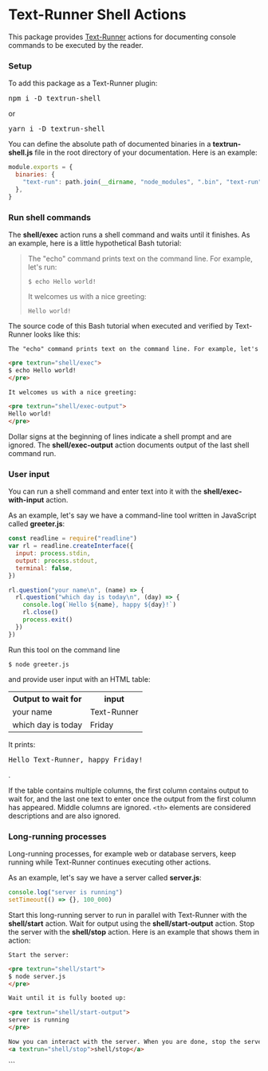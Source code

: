 # Text-Runner Shell Actions

This package provides [Text-Runner](https://github.com/kevgo/text-runner)
actions for documenting console commands to be executed by the reader.

### Setup

<!-- TODO: convert to inline <code> -->

To add this package as a Text-Runner plugin:

<pre textrun="npm/install">
npm i -D textrun-shell
</pre>

or

<pre textrun="npm/install">
yarn i -D textrun-shell
</pre>

You can define the absolute path of documented binaries in a
**textrun-shell.js** file in the root directory of your documentation. Here is
an example:

```js
module.exports = {
  binaries: {
    "text-run": path.join(__dirname, "node_modules", ".bin", "text-run"),
  },
}
```

### Run shell commands

The <b textrun="action/name-full">shell/exec</b> action runs a shell command and
waits until it finishes. As an example, here is a little hypothetical Bash
tutorial:

> The "echo" command prints text on the command line. For example, let's run:
>
> ```
> $ echo Hello world!
> ```
>
> It welcomes us with a nice greeting:
>
> ```
> Hello world!
> ```

The source code of this Bash tutorial when executed and verified by Text-Runner
looks like this:

<a textrun="run-in-textrunner">

```md
The "echo" command prints text on the command line. For example, let's run:

<pre textrun="shell/exec">
$ echo Hello world!
</pre>

It welcomes us with a nice greeting:

<pre textrun="shell/exec-output">
Hello world!
</pre>
```

</a>

Dollar signs at the beginning of lines indicate a shell prompt and are ignored.
The <b textrun="action/name-full">shell/exec-output</b> action documents output
of the last shell command run.

### User input

You can run a shell command and enter text into it with the
<b textrun="action/name-full">shell/exec-with-input</b> action.

<a textrun="workspace/create-file">

As an example, let's say we have a command-line tool written in JavaScript
called **greeter.js**:

```js
const readline = require("readline")
var rl = readline.createInterface({
  input: process.stdin,
  output: process.stdout,
  terminal: false,
})

rl.question("your name\n", (name) => {
  rl.question("which day is today\n", (day) => {
    console.log(`Hello ${name}, happy ${day}!`)
    rl.close()
    process.exit()
  })
})
```

</a>

<a textrun="shell/exec-with-input">

Run this tool on the command line

```
$ node greeter.js
```

and provide user input with an HTML table:

<table>
  <tr>
    <th>Output to wait for</th>
    <th>input</th>
  </tr>
  <tr>
    <td>your name</td>
    <td>Text-Runner</td>
  </tr>
  <tr>
    <td>which day is today</td>
    <td>Friday</td>
  </tr>
</table>

</a>

It prints:

<pre textrun="shell/exec-output">
Hello Text-Runner, happy Friday!
</pre>.

If the table contains multiple columns, the first column contains output to wait
for, and the last one text to enter once the output from the first column has
appeared. Middle columns are ignored. `<th>` elements are considered
descriptions and are also ignored.

### Long-running processes

Long-running processes, for example web or database servers, keep running while
Text-Runner continues executing other actions.

<a textrun="workspace/create-file">

As an example, let's say we have a server called **server.js**:

```js
console.log("server is running")
setTimeout(() => {}, 100_000)
```

</a>

Start this long-running server to run in parallel with Text-Runner with the
<b textrun="action/name-full">shell/start</b> action. Wait for output using the
<b textrun="action/name-full">shell/start-output</b> action. Stop the server
with the <b textrun="action/name-full">shell/stop</b> action. Here is an example
that shows them in action:

<a textrun="run-in-textrunner">

```html
Start the server:

<pre textrun="shell/start">
$ node server.js
</pre>

Wait until it is fully booted up:

<pre textrun="shell/start-output">
server is running
</pre>

Now you can interact with the server. When you are done, stop the server:
<a textrun="shell/stop">shell/stop</a>
```

</a>
```
